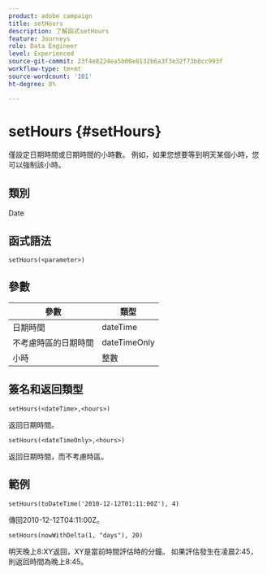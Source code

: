 ```yaml
---
product: adobe campaign
title: setHours
description: 了解函式setHours
feature: Journeys
role: Data Engineer
level: Experienced
source-git-commit: 23f4e8224ea5b00e8132b6a3f3e32f73b0cc993f
workflow-type: tm+mt
source-wordcount: '101'
ht-degree: 8%

---
```


# setHours {#setHours}

僅設定日期時間或日期時間的小時數。 例如，如果您想要等到明天某個小時，您可以強制該小時。

## 類別

Date

## 函式語法

`setHours(<parameter>)`

## 參數

| 參數 | 類型 |
|--- |--- |
| 日期時間 | dateTime |
| 不考慮時區的日期時間 | dateTimeOnly |
| 小時 | 整數 |

## 簽名和返回類型

`setHours(<dateTime>,<hours>)`

返回日期時間。

`setHours(<dateTimeOnly>,<hours>)`

返回日期時間，而不考慮時區。

## 範例

`setHours(toDateTime('2010-12-12T01:11:00Z'), 4)`

傳回2010-12-12T04:11:00Z。

`setHours(nowWithDelta(1, "days"), 20)`

明天晚上8:XY返回，XY是當前時間評估時的分鐘。 如果評估發生在凌晨2:45，則返回時間為晚上8:45。
